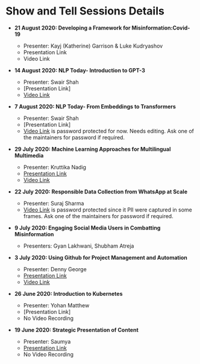 # Show and Tell Sessions Details


* **21 August 2020: Developing a Framework for Misinformation:Covid-19**
  * Presenter: Kayj (Katherine) Garrison & Luke Kudryashov
  * Presentation Link
  * Video Link

* **14 August 2020: NLP Today- Introduction to GPT-3**
  * Presenter: Swair Shah
  * [Presentation Link]
  * [Video Link](https://www.youtube.com/watch?v=cCrCuMSbZpc) 
  
* **7 August 2020: NLP Today- From Embeddings to Transformers**
  * Presenter: Swair Shah
  * [Presentation Link]
  * [Video Link](https://vimeo.com/448477917) is password protected for now. Needs editing. Ask one of the maintainers for password if required.

* **29 July 2020: Machine Learning Approaches for Multilingual Multimedia**
  * Presenter: Kruttika Nadig
  * [Presentation Link](https://github.com/tattle-made/docs/blob/master/working_groups/content_relevance/ShowAndTell_Multimodal_ML.pdf)
  * [Video Link](https://www.youtube.com/watch?v=7fDzLKq_bOI&feature=youtu.be) 

* **22 July 2020: Responsible Data Collection from WhatsApp at Scale**
  * Presenter: Suraj Sharma
  * [Video Link](https://vimeo.com/441454520) is password protected since it PII were captured in some frames. Ask one of the maintainers for password if required. 

* **9 July 2020: Engaging Social Media Users in Combatting Misinformation**
  * Presenters: Gyan Lakhwani, Shubham Atreja

* **3 July 2020: Using Github for Project Management and Automation**
  * Presenter: Denny George
  * [Presentation Link](https://docs.google.com/presentation/d/1fnGdLpvKCTNXhZBXYlYW4rgNwSiB66MfTZPCMBarHd8/edit?usp=sharing)
  * [Video Link](https://www.youtube.com/watch?v=2RrPHdKcGX4)

* **26 June 2020: Introduction to Kubernetes**
  * Presenter: Yohan Matthew
  * [Presentation Link]
  * No Video Recording

* **19 June 2020: Strategic Presentation of Content**
  * Presenter: Saumya 
  * [Presentation Link](https://github.com/tattle-made/docs/blob/master/working_groups/strategic_presentation/StrategicPresentation_ShowandTell.pdf)
  * No Video Recording
